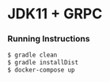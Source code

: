 # JDK11 + GRPC

### Running Instructions

```sh
$ gradle clean
$ gradle installDist
$ docker-compose up
```